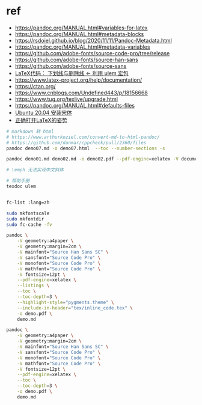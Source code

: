 # ref

- https://pandoc.org/MANUAL.html#variables-for-latex
- https://pandoc.org/MANUAL.html#metadata-blocks
- https://rsdoiel.github.io/blog/2020/11/11/Pandoc-Metadata.html
- https://pandoc.org/MANUAL.html#metadata-variables
- https://github.com/adobe-fonts/source-code-pro/tree/release
- https://github.com/adobe-fonts/source-han-sans
- https://github.com/adobe-fonts/source-sans
- [LaTeX代码： 下划线与删除线 ← 利用 ulem 宏包](https://blog.csdn.net/hnjzsyjyj/article/details/122923719)
- https://www.latex-project.org/help/documentation/
- https://ctan.org/
- https://www.cnblogs.com/Undefined443/p/18156668
- https://www.tug.org/texlive/upgrade.html
- https://pandoc.org/MANUAL.html#defaults-files
- [Ubuntu 20.04 安装宋体](https://blog.csdn.net/LclLsh/article/details/132509872)
- [正确打开LaTeX的姿势](https://muyuuuu.github.io/2019/08/06/latex-feel-stonezeng/)

```sh
# markdown 转 html
# https://www.arthurkoziel.com/convert-md-to-html-pandoc/
# https://github.com/danmar/cppcheck/pull/2360/files
pandoc demo07.md -o demo07.html  --toc --number-sections -s

pandoc demo01.md demo02.md -o demo02.pdf --pdf-engine=xelatex -V documentclass="ctexrep" --table-of-contents --toc-depth=3 --number-sections  --include-in-header rewrite.tex --highlight-style pygments.theme

# \emph 无法实现中文斜体

# 帮助手册
texdoc ulem


fc-list :lang=zh

sudo mkfontscale
sudo mkfontdir
sudo fc-cache -fv

pandoc \
    -V geometry:a4paper \
    -V geometry:margin=2cm \
    -V mainfont="Source Han Sans SC" \
    -V sansfont="Source Code Pro" \
    -V monofont="Source Code Pro" \
    -V mathfont="Source Code Pro" \
    -V fontsize=12pt \
    --pdf-engine=xelatex \
    --listings \
    --toc \
    --toc-depth=3 \
    --highlight-style="pygments.theme" \
    --include-in-header="tex/inline_code.tex" \
    -o demo.pdf \
    demo.md 

pandoc \
    -V geometry:a4paper \
    -V geometry:margin=2cm \
    -V mainfont="Source Han Sans SC" \
    -V sansfont="Source Code Pro" \
    -V monofont="Source Code Pro" \
    -V mathfont="Source Code Pro" \
    -V fontsize=12pt \
    --pdf-engine=xelatex \
    --toc \
    --toc-depth=3 \
    -o demo.pdf \
    demo.md 
```



